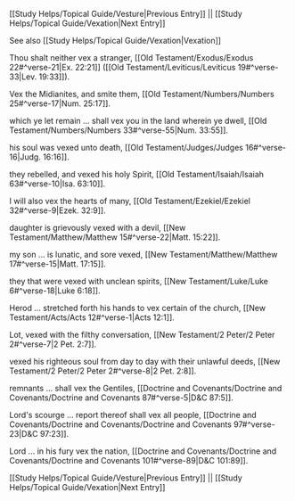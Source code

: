 [[Study Helps/Topical Guide/Vesture|Previous Entry]]  ||  [[Study Helps/Topical Guide/Vexation|Next Entry]]

 See also [[Study Helps/Topical Guide/Vexation|Vexation]]

 Thou shalt neither vex a stranger, [[Old Testament/Exodus/Exodus 22#^verse-21|Ex. 22:21]] ([[Old Testament/Leviticus/Leviticus 19#^verse-33|Lev. 19:33]]).

 Vex the Midianites, and smite them, [[Old Testament/Numbers/Numbers 25#^verse-17|Num. 25:17]].

 which ye let remain ... shall vex you in the land wherein ye dwell, [[Old Testament/Numbers/Numbers 33#^verse-55|Num. 33:55]].

 his soul was vexed unto death, [[Old Testament/Judges/Judges 16#^verse-16|Judg. 16:16]].

 they rebelled, and vexed his holy Spirit, [[Old Testament/Isaiah/Isaiah 63#^verse-10|Isa. 63:10]].

 I will also vex the hearts of many, [[Old Testament/Ezekiel/Ezekiel 32#^verse-9|Ezek. 32:9]].

 daughter is grievously vexed with a devil, [[New Testament/Matthew/Matthew 15#^verse-22|Matt. 15:22]].

 my son ... is lunatic, and sore vexed, [[New Testament/Matthew/Matthew 17#^verse-15|Matt. 17:15]].

 they that were vexed with unclean spirits, [[New Testament/Luke/Luke 6#^verse-18|Luke 6:18]].

 Herod ... stretched forth his hands to vex certain of the church, [[New Testament/Acts/Acts 12#^verse-1|Acts 12:1]].

 Lot, vexed with the filthy conversation, [[New Testament/2 Peter/2 Peter 2#^verse-7|2 Pet. 2:7]].

 vexed his righteous soul from day to day with their unlawful deeds, [[New Testament/2 Peter/2 Peter 2#^verse-8|2 Pet. 2:8]].

 remnants ... shall vex the Gentiles, [[Doctrine and Covenants/Doctrine and Covenants/Doctrine and Covenants 87#^verse-5|D&C 87:5]].

 Lord's scourge ... report thereof shall vex all people, [[Doctrine and Covenants/Doctrine and Covenants/Doctrine and Covenants 97#^verse-23|D&C 97:23]].

 Lord ... in his fury vex the nation, [[Doctrine and Covenants/Doctrine and Covenants/Doctrine and Covenants 101#^verse-89|D&C 101:89]].

[[Study Helps/Topical Guide/Vesture|Previous Entry]]  ||  [[Study Helps/Topical Guide/Vexation|Next Entry]]